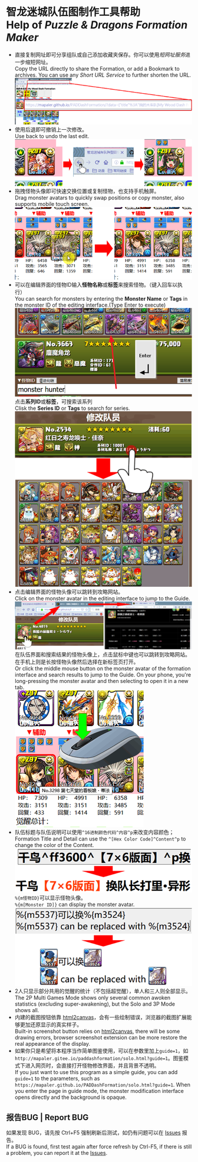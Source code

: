 ﻿智龙迷城队伍图制作工具帮助<br>Help of *Puzzle & Dragons Formation Maker*
======
* 直接复制网址即可分享组队或自己添加收藏夹保存。你可以使用*短网址服务*进一步缩短网址。  
Copy the URL directly to share the Formation, or add a Bookmark to archives. You can use any *Short URL Service* to further shorten the URL.  
![分享组队](document/tips-share.png)
* 使用后退即可撤销上一次修改。  
Use back to undo the last edit.  
![撤銷修改](document/tips-undo.png)
* 拖拽怪物头像即可快速交换位置或复制怪物，也支持手机触屏。  
Drag monster avatars to quickly swap positions or copy monster, also supports mobile touch screen.  
![切换位置](document/tips-interchangeCard.png)
* 可以在编辑界面的怪物ID输入**怪物名称**或**标签**来搜索怪物。（键入回车以执行）  
You can search for monsters by entering the **Monster Name** or **Tags** in the monster ID of the editing interface.(Type Enter to execute)  
![搜索怪物名称](document/tips-search-name.png)  
点击**系列ID**或**标签**，可搜索该系列  
Clisk the **Series ID** or **Tags** to search for series.  
![搜索怪物系列](document/tips-search-series.png)  
* 点击编辑界面的怪物头像可以跳转到攻略网站。  
Click on the monster avatar in the editing interface to jump to the Guide.  
![攻略网站](document/tips-guide.png)  
在队伍界面和搜索结果的怪物头像上，点击鼠标中键也可以跳转到攻略网站。在手机上则是长按怪物头像然后选择在新标签页打开。  
Or click the middle mouse button on the monster avatar of the formation interface and search results to jump to the Guide. On your phone, you're long-pressing the monster avatar and then selecting to open it in a new tab.  
![攻略网站2](document/tips-guide2.png)
* 队伍标题与队伍说明可以使用`^16进制颜色代码^内容^p`来改变内容颜色；  
Formation Title and Detail can use the `^[Hex Color Code]^Content^p` to change the color of the Content.  
![文字颜色](document/tips-advanced-color.png)  
`%{m怪物ID}`可以显示怪物头像。  
`%{m[Monster ID]}` can display the monster avatar.  
![怪物头像](document/tips-advanced-card.png)
* 2人只显示部分共用的觉醒的统计（不包括超觉醒），单人和三人则全部显示。  
The 2P Multi Games Mode shows only several common awoken statistics (excluding super-awakening), but the Solo and 3P Mode shows all.
* 内建的截图按钮依靠 [html2canvas](https://github.com/niklasvh/html2canvas/)，会有一些绘制错误，浏览器的截图扩展能够更加还原显示的真实样子。  
Built-in screenshot button relies on [html2canvas](https://github.com/niklasvh/html2canvas/), there will be some drawing errors, browser screenshot extension can be more restore the real appearance of the display.
* 如果你只是希望将本程序当作简单图鉴使用，可以在参数里加上`guide=1`，如`http://mapaler.gitee.io/paddashformation/solo.html?guide=1`。图鉴模式下进入网页时，会直接打开怪物修改界面，并且背景不透明。  
If you just want to use this program as a simple guide, you can add `guide=1` to the parameters, such as `https://mapaler.github.io/PADDashFormation/solo.html?guide=1`. When you enter the page in guide mode, the monster modification interface opens directly and the background is opaque.

## 报告BUG | Report BUG
如果发现 BUG，请先按 Ctrl+F5 强制刷新后测试，如仍有问题可以在 [Issues](//github.com/Mapaler/PADDashFormation/issues) 报告。  
If a BUG is found, first test again after force refresh by Ctrl-F5, if there is still a problem, you can report it at the [Issues](//github.com/Mapaler/PADDashFormation/issues).
